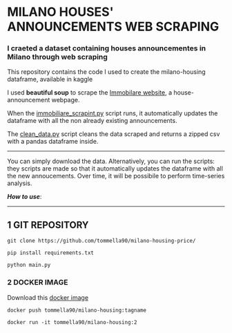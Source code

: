 # MILANO HOUSES' ANNOUNCEMENTS WEB SCRAPING 
### I craeted a dataset containing houses announcementes in Milano through web scraping

This repository contains the code I used to create the milano-housing dataframe, available in kaggle

I used **beautiful soup** to scrape the [Immobilare website](https://www.immobiliare.it/vendita-case/milano/?criterio=rilevanza), a house-announcement webpage. 

When the [immobiliare_scrapint.py](https://github.com/tommella90/milano-housing-price/blob/main/immobiliare_scraping.py) script runs, it automatically updates the dataframe with all the non already existing announcements. 

The [clean_data.py](https://github.com/tommella90/milano-housing-price/blob/main/clean_data.py) script cleans the data scraped and returns a zipped csv with a pandas 
dataframe inside. 

____________________________________
You can simply download the data. 
Alternatively, you can run the scripts: they scripts are made so that it automatically updates the dataframe with all the new annoucements. 
Over time, it will be possibile to perform time-series analysis. 


***How to use***:
____________________________________
## 1 GIT REPOSITORY

```
git clone https://github.com/tommella90/milano-housing-price/
```

```
pip install requirements.txt
```

```
python main.py
```

### 2 DOCKER IMAGE
Download this [docker image](https://hub.docker.com/repository/docker/tommella90/milano-housing/general) 
```
docker push tommella90/milano-housing:tagname
```

```
docker run -it tommella90/milano-housing:2
```

